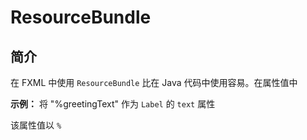 # ResourceBundle

## 简介

在 FXML 中使用 `ResourceBundle` 比在 Java 代码中使用容易。在属性值中

**示例：** 将 "%greetingText" 作为 `Label` 的 `text` 属性

该属性值以 `%` 